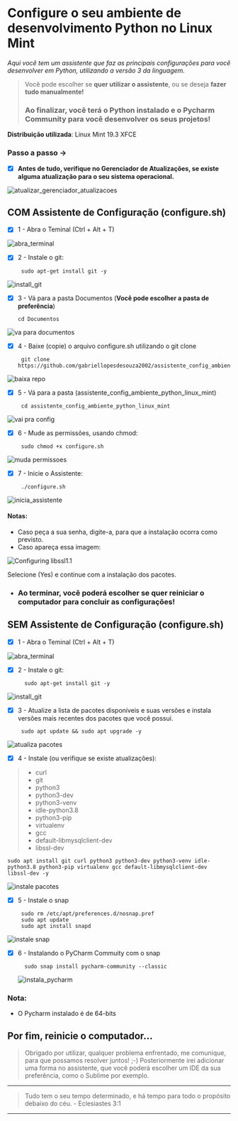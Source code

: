 # Configure o seu ambiente de desenvolvimento Python no Linux Mint

*Aqui você tem um assistente que faz as principais configurações para você desenvolver em Python, utilizando a versão 3 da linguagem.*

> Você pode escolher se **quer utilizar o assistente**, ou se deseja **fazer tudo manualmente!**
> 
> ### Ao finalizar, você terá o Python instalado e o Pycharm Community para você desenvolver os seus projetos!

  
**Distribuição utilizada**: Linux Mint 19.3 XFCE
  
### Passo a passo ->

 - [x] **Antes de tudo, verifique no Gerenciador de Atualizações, se existe alguma atualização para o seu sistema operacional.**

![atualizar_gerenciador_atualizacoes](https://user-images.githubusercontent.com/65515076/147395913-217d58df-4b87-44fc-b766-08e3f91136ae.gif)

 ## COM Assistente de Configuração (configure.sh)

 - [x] 1 -  Abra o Teminal (Ctrl + Alt + T)

![abra_terminal](https://user-images.githubusercontent.com/65515076/147396013-d18a608d-c598-448a-bc32-236cb5370b35.gif)

 - [x] 2 - Instale o git:

	    sudo apt-get install git -y

![install_git](https://user-images.githubusercontent.com/65515076/147396032-52d0f29a-99a0-46b0-9f91-f0395f54c359.gif)
 - [x] 3 - Vá para a pasta Documentos (**Você pode escolher a pasta de
       preferência**)

       cd Documentos

![va para documentos](https://user-images.githubusercontent.com/65515076/147396055-176f864b-b2b1-4d45-9d56-eb2f64f28071.gif)
 - [x] 4 - Baixe (copie) o arquivo configure.sh utilizando o git clone

		git clone https://github.com/gabriellopesdesouza2002/assistente_config_ambiente_python_linux_mint.git
![baixa repo](https://user-images.githubusercontent.com/65515076/147396077-0d66c7c3-f4bb-4066-9a4f-c43ed47c11f0.gif)
 - [x] 5 - Vá para a pasta
       (assistente_config_ambiente_python_linux_mint)
       
		cd assistente_config_ambiente_python_linux_mint
		
![vai pra config](https://user-images.githubusercontent.com/65515076/147396086-4d432d51-126c-4b84-9afc-5f24f68b3864.gif)
 - [x] 6 - Mude as permissões, usando chmod:

		sudo chmod +x configure.sh
![muda permissoes](https://user-images.githubusercontent.com/65515076/147396103-65df8206-6371-4fa5-a9cc-293b9487e9cd.gif)
 - [x] 7 - Inicie o Assistente:

		./configure.sh

![inicia_assistente](https://user-images.githubusercontent.com/65515076/147419739-3fef4525-7444-41d6-8aee-2a35642d7ffe.gif)


#### Notas:

 - Caso peça a sua senha, digite-a, para que a instalação ocorra como previsto.
 - Caso apareça essa imagem: 

![Configuring libssl1.1](https://user-images.githubusercontent.com/65515076/147388287-2ea756d5-f962-453e-8ea8-210d61e09e3c.jpeg)

Selecione (Yes) e continue com a instalação dos pacotes.

 - ### Ao terminar, você poderá escolher se quer reiniciar o computador para concluir as configurações!

## SEM Assistente de Configuração (configure.sh)
 - [x] 1 -  Abra o Teminal (Ctrl + Alt + T)

![abra_terminal](https://user-images.githubusercontent.com/65515076/147396013-d18a608d-c598-448a-bc32-236cb5370b35.gif)


- [x] 2 - Instale o git:

		sudo apt-get install git -y

![install_git](https://user-images.githubusercontent.com/65515076/147396032-52d0f29a-99a0-46b0-9f91-f0395f54c359.gif)

 - [x] 3 - Atualize a lista de pacotes disponíveis e suas versões e
       instala versões mais recentes dos pacotes que você possui.

		sudo apt update && sudo apt upgrade -y
![atualiza pacotes](https://user-images.githubusercontent.com/65515076/147419698-a1743a06-6fc6-4202-bcc7-04fe55cfa5ac.gif)

 - [x] 4 - Instale (ou verifique se existe atualizações):

> * curl
> * git
> * python3
> * python3-dev
> * python3-venv
> * idle-python3.8
> * python3-pip
> * virtualenv
> * gcc
> * default-libmysqlclient-dev
> * libssl-dev


	sudo apt install git curl python3 python3-dev python3-venv idle-python3.8 python3-pip virtualenv gcc default-libmysqlclient-dev libssl-dev -y
![instale pacotes](https://user-images.githubusercontent.com/65515076/147420305-c0d4f917-3b18-4fb9-a02e-f238757771f4.gif)


 - [x] 5 - Instale o snap
 
		sudo rm /etc/apt/preferences.d/nosnap.pref
		sudo apt update
		sudo apt install snapd

![instale snap](https://user-images.githubusercontent.com/65515076/147420368-a1df160d-0664-4ec9-9e77-337b99527bd7.gif)


- [x] 6 - Instalando o PyCharm Commuity com o snap

		sudo snap install pycharm-community --classic
	
	![instala_pycharm](https://user-images.githubusercontent.com/65515076/147420437-a9c9b745-259e-4a06-98df-af2e2ed8af87.gif)

### Nota:
* O Pycharm instalado é de 64-bits

## Por fim, reinicie o computador...

> Obrigado por utilizar, qualquer problema enfrentado, me comunique, para que possamos resolver juntos! ;-)
> Posteriormente irei adicionar uma forma no assistente, que você poderá escolher um IDE da sua preferência, como o Sublime por exemplo.



***

> Tudo tem o seu tempo determinado, e há tempo para todo o propósito debaixo do céu. - Eclesiastes 3:1

***
